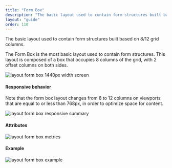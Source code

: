 ```yaml
---
title: "Form Box"
description: "The basic layout used to contain form structures built based on 8/12 grid columns."
layout: "guide"
order: 110
---
```


The basic layout used to contain form structures built based on 8/12 grid columns.

The Form Box is the most basic layout used to contain form structures. This layout is composed of a box that occupies 8 columns of the grid, with 2 offset columns on both sides.

![layout form box 1440px width screen](/images/lexicon/layoutformbox.jpg)

#### Responsive behavior

Note that the form box layout changes from 8 to 12 columns on viewports that are equal to or less than 768px, in order to optimize space for content.

![layout form box responsive summary](/images/lexicon/layoutformboxsummary.jpg)

#### Attributes

![layout form box metrics](/images/lexicon/layoutformboxmetrics.jpg)

#### Example

![layout form box example](/images/lexicon/layoutformboxexample.jpg)